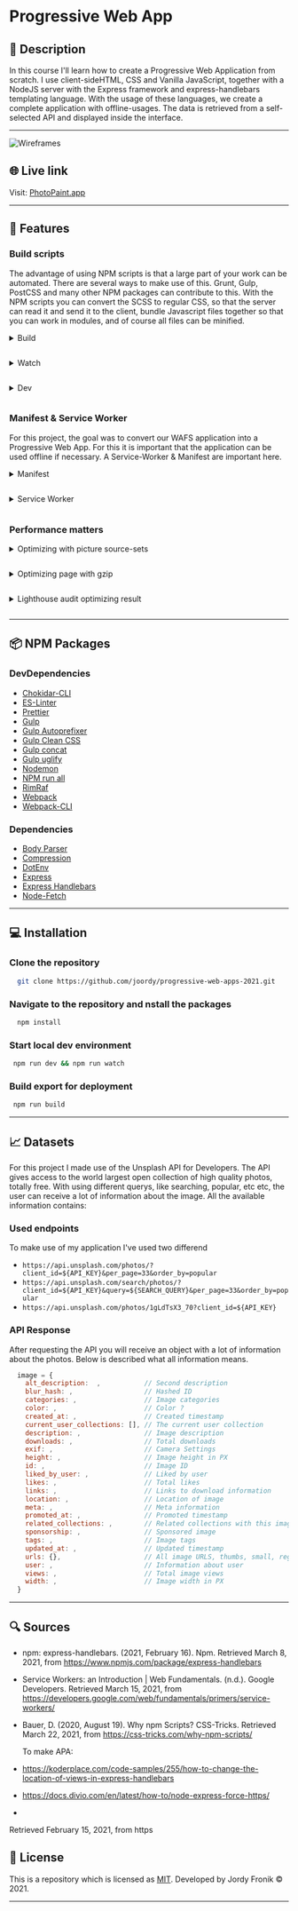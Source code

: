 # Progressive Web App

## 🔦 **Description**

In this course I'll learn how to create a Progressive Web Application from scratch. I use client-sideHTML, CSS and Vanilla JavaScript, together with a NodeJS server with the Express framework and express-handlebars templating language. With the usage of these languages, we create a complete application with offline-usages. The data is retrieved from a self-selected API and displayed inside the interface.

---

![Wireframes](https://user-images.githubusercontent.com/48051912/112618251-3a1fdc00-8e26-11eb-88b3-67b009517ca5.png)

## 🌐 **Live link**

Visit: [PhotoPaint.app](https://photopaint.herokuapp.com/)

---

## 🚀 **Features**

### **Build scripts**

<!-- #### **Build** -->

The advantage of using NPM scripts is that a large part of your work can be automated. There are several ways to make use of this. Grunt, Gulp, PostCSS and many other NPM packages can contribute to this. With the NPM scripts you can convert the SCSS to regular CSS, so that the server can read it and send it to the client, bundle Javascript files together so that you can work in modules, and of course all files can be minified.

<details style="margin: 1em 0;">
  <summary style="margin: 1em 0;">Build</summary>

Inside my project I make use of three different build-scripts. The build scripts bundles my code, minify them and store them inside a `dist` folder. The `dist` folder will be used for the client. All my client-side code will be used in here, like my CSS, JavaScript, Service Worker, Manifest & all the assets. With the `prebuild` command I remove the current existing `dist` folder. The `build` command performs the three tasks, and stores all the needed files inside the `dist` folder.

```json
"prebuild": "rimraf ./dist",
"build": "npm-run-all build:static:css build:static:js build:assets",
"build:static:css": "node scripts/build_css.js",
"build:static:js": "webpack --config webpack.config.js",
"build:assets": "node scripts/build_assets.js",
```

</details>

<details style="margin: 1em 0;">
  <summary style="margin: 1em 0;">Watch</summary>

To be able to watch all the files in development mode, without using the `build` command every time during the development process, the `watch` command will be able to help you. By using this script, the `chokidar` package will watch all the files on your localhost, and update these files as soon as a change is made. The single `watch` command provides all the code that will be changed inside the JavaScript, CSS or assets folder.

```json
"watch": "run-p watch:*",
"watch:js": "chokidar 'public/js/*.js' --command 'npm run build:static:js'",
"watch:css": "chokidar 'public/css/*.css' && 'public/css/pages/*.css' --command 'npm run build:static:css'",
"watch:assets": "chokidar 'public/**/*.*' --command 'npm run build:assets'"
```

</details>

<details style="margin: 1em 0;">
  <summary style="margin: 1em 0;">Dev</summary>

To open the application in development mode, you will need to access the `dev` command. This uses the nodemon package, so when there will be a file changed for the server, this will automatically refresh the server. This makes all changes on the server immediately visible. When the application is deployed, for example to Heroku, the host will provide the `start` script, to start the server when visiting this project.

```json
"start": "node app.js",
"dev": "nodemon app.js",
```

</details>

### **Manifest & Service Worker**

For this project, the goal was to convert our WAFS application into a Progressive Web App. For this it is important that the application can be used offline if necessary. A Service-Worker & Manifest are important here.

<details style="margin: 1em 0;">
  <summary style="margin: 1em 0;">Manifest</summary>

A `manifest.json` is a file that passes information to the browser about your Progressive Web Application, and how it should behave when installed on a desktop or mobile. A `manifest` file must include a name, icon and start path.

</details>

<details style="margin: 1em 0;">
  <summary style="margin: 1em 0;">Service Worker</summary>

A Service Worker ensures that you as a developer can manage / manipulate **network** traffic, **cache** files, add push **notifications**, and so on.

In my service worker I use an **install**, **activation** and **fetch** function. These three functions ensure that the entire application can be used offline, if the user has visited it before. Because my API uses variable results, it will not work completely offline.

The **install** function ensures that the service worker is installed in the browser, the static files I give in my variable `cacheFiles` are put in the cache memory of the browser. This is a one-time operation, if the browser has not yet detected a service worker.

The **activation** function checks whether the files that I would like to cache in the cache memory of the browser already match. Duplicate files are also filtered out, so that the cache memory only ensures that files are only entered once.

The **fetch** function provides multiple functionalities, including all visited pages are stored in the cache memory of the browser, under the name `html-runtime-cache`. All information of the pages already visited is stored here.

When the user visits the web application offline, he will receive an offline page as a response. When the user has previously visited the application, the previously visited pages are loaded. If the user comes to a new page, which cannot yet be found in the cache memory of the browser, the offline page is still served to the user.

</details>

### **Performance matters**

<details style="margin: 1em 0;">
  <summary style="margin: 1em 0;">Optimizing with picture source-sets</summary>

To optimize all the images in my web application, I used the picture element of HTML, and added the lazy loading attribute. The advantage of this is that a suitable image is loaded at the correct resolution. For example, it is of little use to load a full-HD image for mobile, if the viewport is only 400px wide.

On the homepage, it had little effect, with a minimum gain of 50ms. However, it has had a lot of effect on the detail page, taking more than 1 full second off the ** load **, saving 5MB in terms of resources retrieved

```html
<picture>
  <source media="(min-width: 760px)" srcset="{{this.src.regular}}" />
  <source media="(min-width: 460px)" srcset="{{this.src.small}}" />
  <img src="{{this.src}}" alt="{{this.alt}}" id="" loading="lazy" />
</picture>
```

**Optimize homepage images with picture sourceset**

![Optimize homepage images with picture sourceset](https://user-images.githubusercontent.com/48051912/112612494-45233e00-8e1f-11eb-9267-450498c718dc.png)

**Optimize detailpage image with picture sourceset**

![Optimize Detail page image  with picture sourceset](https://user-images.githubusercontent.com/48051912/112611345-fd4fe700-8e1d-11eb-853b-bece4897535d.png)

</details>

<details style="margin: 1em 0;">
  <summary style="margin: 1em 0;">Optimizing page with gzip</summary>

With the usage of the NPM package [compression](https://www.npmjs.com/package/compression) will it compress all the rendered files from the server. For example my CSS and JS bundles will be compressed and send to the client. It gained small improvements on the home-page, but again a blazing fast render on the detail page.

```js
const compression = require('compression')

app.use(compression())
```

![Optimizing page with gzip](https://user-images.githubusercontent.com/48051912/112613718-b0214480-8e20-11eb-9992-1318c0da3659.png)

</details>

<details style="margin: 1em 0;">
  <summary style="margin: 1em 0;">Lighthouse audit optimizing result</summary>

In the end I started to get my score in lighthouse as high as possible. By running different tests and adjusting the feedback given, the score has improved little by little to the below.

![Lighthouse audit](https://user-images.githubusercontent.com/48051912/112616907-9255de80-8e24-11eb-9397-370509f67448.png)

</details>

<!-- #### **Optimizing page with gzip**

With the usage of the NPM package [compression](https://www.npmjs.com/package/compression) will it compress all the rendered files from the server. For example my CSS and JS bundles will be compressed and send to the client.

It gained small improvements on the home-page, but again a blazing fast render on the detail page.

```js
const compression = require('compression')

app.use(compression())
```

![Optimizing page with gzip](https://user-images.githubusercontent.com/48051912/112613718-b0214480-8e20-11eb-9992-1318c0da3659.png)

#### **Lighthouse audit optimizing result**

In the end I started to get my score in lighthouse as high as possible. By running different tests and adjusting the feedback given, the score has improved little by little to the below.

![Lighthouse audit](https://user-images.githubusercontent.com/48051912/112616907-9255de80-8e24-11eb-9397-370509f67448.png) -->

---

## 📦 **NPM Packages**

### **DevDependencies**

- [Chokidar-CLI](https://www.npmjs.com/package/chokidar-cli)
- [ES-Linter](https://www.npmjs.com/package/eslint)
- [Prettier](https://www.npmjs.com/package/prettier)
- [Gulp](https://www.npmjs.com/package/gulp)
- [Gulp Autoprefixer](https://www.npmjs.com/package/gulp-autoprefixer)
- [Gulp Clean CSS](https://www.npmjs.com/package/gulp-clean-css)
- [Gulp concat](https://www.npmjs.com/package/gulp-concat)
- [Gulp uglify](https://www.npmjs.com/package/gulp-uglify)
- [Nodemon](https://www.npmjs.com/package/nodemon)
- [NPM run all](https://www.npmjs.com/package/npm-run-all)
- [RimRaf](https://www.npmjs.com/package/rimraf)
- [Webpack](https://www.npmjs.com/package/webpack)
- [Webpack-CLI](https://www.npmjs.com/package/webpack-cli)

### **Dependencies**

- [Body Parser](https://www.npmjs.com/package/body-parser)
- [Compression](https://www.npmjs.com/package/compression)
- [DotEnv](npmjs.com/package/dotenv)
- [Express](https://www.npmjs.com/package/express)
- [Express Handlebars](https://www.npmjs.com/package/express-handlebars)
- [Node-Fetch](https://www.npmjs.com/package/node-fetch)

---

## 💻 **Installation**

### Clone the repository

```bash
  git clone https://github.com/joordy/progressive-web-apps-2021.git
```

### Navigate to the repository and nstall the packages

```bash
  npm install
```

### Start local dev environment

```bash
 npm run dev && npm run watch
```

### Build export for deployment

```bash
 npm run build
```

---

## 📈 **Datasets**

For this project I made use of the Unsplash API for Developers. The API gives access to the world largest open collection of high quality photos, totally free. With using different querys, like searching, popular, etc etc, the user can receive a lot of information about the image. All the available information contains:

### Used endpoints

To make use of my application I've used two differend

- `https://api.unsplash.com/photos/?client_id=${API_KEY}&per_page=33&order_by=popular`
- `https://api.unsplash.com/search/photos/?client_id=${API_KEY}&query=${SEARCH_QUERY}&per_page=33&order_by=popular `
- `https://api.unsplash.com/photos/1gLdTsX3_70?client_id=${API_KEY}`

### API Response

After requesting the API you will receive an object with a lot of information about the photos. Below is described what all information means.

```js
  image = {
    alt_description:  ,           // Second description
    blur_hash: ,                  // Hashed ID
    categories: ,                 // Image categories
    color: ,                      // Color ?
    created_at: ,                 // Created timestamp
    current_user_collections: [], // The current user collection
    description: ,                // Image description
    downloads: ,                  // Total downloads
    exif: ,                       // Camera Settings
    height: ,                     // Image height in PX
    id: ,                         // Image ID
    liked_by_user: ,              // Liked by user
    likes: ,                      // Total likes
    links: ,                      // Links to download information
    location: ,                   // Location of image
    meta: ,                       // Meta information
    promoted_at: ,                // Promoted timestamp
    related_collections: ,        // Related collections with this image
    sponsorship: ,                // Sponsored image
    tags: ,                       // Image tags
    updated_at: ,                 // Updated timestamp
    urls: {},                     // All image URLS, thumbs, small, regular, full, raw
    user: ,                       // Information about user
    views: ,                      // Total image views
    width: ,                      // Image width in PX
  }
```

---

## 🔍 **Sources**

- npm: express-handlebars. (2021, February 16). Npm. Retrieved March 8, 2021, from https://www.npmjs.com/package/express-handlebars
- Service Workers: an Introduction | Web Fundamentals. (n.d.). Google Developers. Retrieved March 15, 2021, from https://developers.google.com/web/fundamentals/primers/service-workers/
- Bauer, D. (2020, August 19). Why npm Scripts? CSS-Tricks. Retrieved March 22, 2021, from https://css-tricks.com/why-npm-scripts/

  To make APA:

- https://koderplace.com/code-samples/255/how-to-change-the-location-of-views-in-express-handlebars
- https://docs.divio.com/en/latest/how-to/node-express-force-https/
-

Retrieved February 15, 2021, from https

## 🔐 **License**

This is a repository which is licensed as [MIT](https://github.com/joordy/progressive-web-apps-2021/blob/master/LICENSE). Developed by Jordy Fronik ©️ 2021.

---

<!-- Add a link to your live demo in Github Pages 🌐-->

<!-- ☝️ replace this description with a description of your own work -->

<!-- replace the code in the /docs folder with your own, so you can showcase your work with GitHub Pages 🌍 -->

<!-- Add a nice poster image here at the end of the week, showing off your shiny frontend 📸 -->

<!-- Maybe a table of contents here? 📚 -->

<!-- How about a section that describes how to install this project? 🤓 -->

<!-- ...but how does one use this project? What are its features 🤔 -->

<!-- What external data source is featured in your project and what are its properties 🌠 -->

<!-- Maybe a checklist of done stuff and stuff still on your wishlist? ✅ -->

<!-- How about a license here? 📜 (or is it a licence?) 🤷 -->
